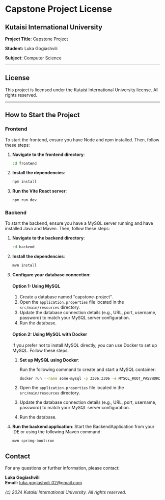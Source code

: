 # **Capstone Project License**

## Kutaisi International University

**Project Title:** Capstone Project

**Student:** Luka Gogiashvili

**Subject:** Computer Science

---

## License

This project is licensed under the Kutaisi International University license. All rights reserved.

---

## How to Start the Project

### Frontend

To start the frontend, ensure you have Node and npm installed. Then, follow these steps:

1. **Navigate to the frontend directory**:
   
   ```bash
   cd frontend

3. **Install the dependencies**:
   ```bash
   npm install

4. **Run the Vite React server**:
   ```bash
   npm run dev

### Backend

To start the backend, ensure you have a MySQL server running and have installed Java and Maven. Then, follow these steps:

1. **Navigate to the backend directory**:
   ```bash
   cd backend

2. **Install the dependencies**:
   ```bash
   mvn install

3. **Configure your database connection**:
   #### Option 1: Using MySQL
   1. Create a database named "capstone-project".
   2. Open the `application.properties` file located in the `src/main/resources` directory.
   3. Update the database connection details (e.g., URL, port, username, password) to match your MySQL server configuration.
   4. Run the database.
      
   #### Option 2: Using MySQL with Docker

   If you prefer not to install MySQL directly, you can use Docker to set up MySQL. Follow these steps:

   1. **Set up MySQL using Docker**:

      Run the following command to create and start a MySQL container:
      ```bash
      docker run --name some-mysql -p 3306:3306 -e MYSQL_ROOT_PASSWORD=password -d mysql
   2. Open the `application.properties` file located in the `src/main/resources` directory.
   3. Update the database connection details (e.g., URL, port, username, password) to match your MySQL server configuration.
   4. Run the database.

4. **Run the backend application**:
   Start the BackendApplication from your IDE or using the following Maven command
   ```bash
   mvn spring-boot:run

## Contact

For any questions or further information, please contact:

**Luka Gogiashvili**  
**Email:** [luka.gogiashvili.02@gmail.com](mailto:luka.gogiashvili.02@gmail.com)  

*(c) 2024 Kutaisi International University. All rights reserved.*

   
   
